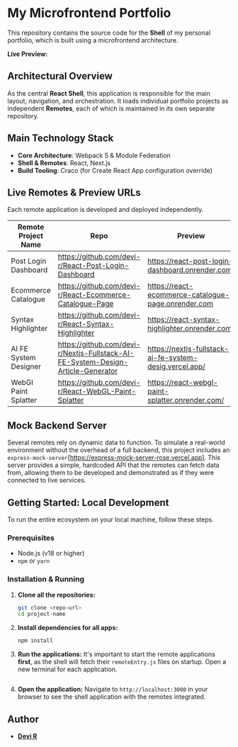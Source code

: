 # My Microfrontend Portfolio

This repository contains the source code for the **Shell** of my personal portfolio, which is built using a microfrontend architecture.

**Live Preview:** []()

## Architectural Overview

As the central **React Shell**, this application is responsible for the main layout, navigation, and orchestration. It loads individual portfolio projects as independent **Remotes**, each of which is maintained in its own separate repository.

## Main Technology Stack

- **Core Architecture**: Webpack 5 & Module Federation
- **Shell & Remotes**: React, Next.js
- **Build Tooling**: Craco (for Create React App configuration override)

## Live Remotes & Preview URLs

Each remote application is developed and deployed independently.

| Remote Project Name   | Repo                                                                             | Preview                                                 |
| --------------------- | -------------------------------------------------------------------------------- | ------------------------------------------------------- |
| Post Login Dashboard  | https://github.com/devi-r/React-Post-Login-Dashboard                             | https://react-post-login-dashboard.onrender.com/        |
| Ecommerce Catalogue   | https://github.com/devi-r/React-Ecommerce-Catalogue-Page                         | https://react-ecommerce-catalogue-page.onrender.com     |
| Syntax Highlighter    | https://github.com/devi-r/React-Syntax-Highlighter                               | https://react-syntax-highlighter.onrender.com/          |
| AI FE System Designer | https://github.com/devi-r/Nextjs-Fullstack-AI-FE-System-Design-Article-Generator | https://nextjs-fullstack-ai-fe-system-desig.vercel.app/ |
| WebGl Paint Splatter  | https://github.com/devi-r/React-WebGL-Paint-Splatter                             | https://react-webgl-paint-splatter.onrender.com/        |

## Mock Backend Server

Several remotes rely on dynamic data to function. To simulate a real-world environment without the overhead of a full backend, this project includes an `express-mock-server`[https://express-mock-server-rose.vercel.app]. This server provides a simple, hardcoded API that the remotes can fetch data from, allowing them to be developed and demonstrated as if they were connected to live services.

## Getting Started: Local Development

To run the entire ecosystem on your local machine, follow these steps.

### Prerequisites

- Node.js (v18 or higher)
- `npm` or `yarn`

### Installation & Running

1.  **Clone all the repositories:**

    ```bash
    git clone <repo-url>
    cd project-name
    ```

2.  **Install dependencies for all apps:**

    ```bash
    npm install
    ```

3.  **Run the applications:**
    It's important to start the remote applications **first**, as the shell will fetch their `remoteEntry.js` files on startup. Open a new terminal for each application.

    ```

    ```

4.  **Open the application:**
    Navigate to `http://localhost:3000` in your browser to see the shell application with the remotes integrated.

## Author

- **[Devi R](https://www.linkedin.com/in/devi-r-06bb94a7)**
